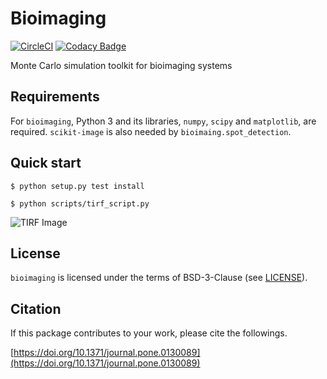 Bioimaging
==========

[![CircleCI](https://circleci.com/gh/ecell/bioimaging.svg?style=svg)](https://circleci.com/gh/ecell/bioimaging)
[![Codacy Badge](https://api.codacy.com/project/badge/Grade/ca714025c04b456dbaa036e0275cb603)](https://www.codacy.com/app/ecell/bioimaging?utm_source=github.com&amp;utm_medium=referral&amp;utm_content=ecell/bioimaging&amp;utm_campaign=Badge_Grade)

Monte Carlo simulation toolkit for bioimaging systems

Requirements
------------

For `bioimaging`, Python 3 and its libraries, `numpy`, `scipy` and `matplotlib`, are required. `scikit-image` is also needed by `bioimaing.spot_detection`.

Quick start
-----------

```
$ python setup.py test install
```

```
$ python scripts/tirf_script.py
```

![TIRF Image](https://github.com/ecell/bioimaging/raw/master/scripts/data/outputs_tirf/image_0000000.png)

License
-------

`bioimaging` is licensed under the terms of BSD-3-Clause (see [LICENSE](/LICENSE)).

Citation
--------

If this package contributes to your work, please cite the followings.

[https://doi.org/10.1371/journal.pone.0130089](https://doi.org/10.1371/journal.pone.0130089)
